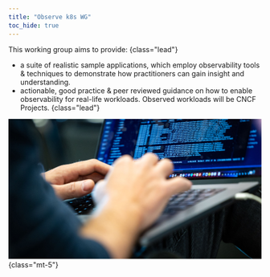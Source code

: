 ```yaml
---
title: "Observe k8s WG"
toc_hide: true
---
```


This working group aims to provide:
{class="lead"}

- a suite of realistic sample applications, which employ observability tools & techniques to demonstrate how practitioners can gain insight and understanding.
- actionable, good practice & peer reviewed guidance on how to enable observability for real-life workloads. Observed workloads will be CNCF Projects.
{class="lead"}

![Man working on computer](/images/man-using-laptop.jpg)
{class="mt-5"}
